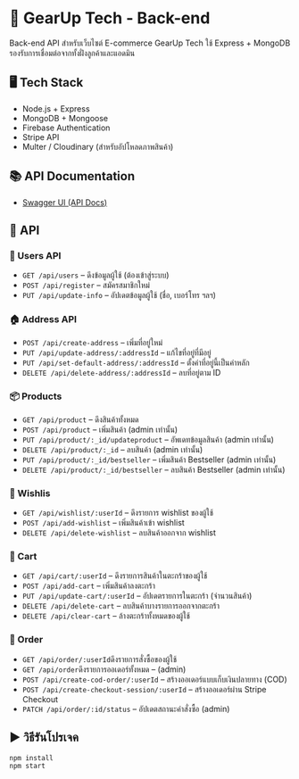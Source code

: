 # 🧠 GearUp Tech - Back-end

Back-end API สำหรับเว็บไซต์ E-commerce GearUp Tech ใช้ Express + MongoDB รองรับการเชื่อมต่อจากทั้งฝั่งลูกค้าและแอดมิน

## 🖥️ Tech Stack

- Node.js + Express
- MongoDB + Mongoose
- Firebase Authentication
- Stripe API
- Multer / Cloudinary (สำหรับอัปโหลดภาพสินค้า)

## 📚 API Documentation

- [Swagger UI (API Docs)](https://backend-gearuptech.onrender.com/api-docs/)

## 🔄 API

### 👤 Users API

- `GET /api/users` – ดึงข้อมูลผู้ใช้ (ต้องเข้าสู่ระบบ)
- `POST /api/register` – สมัครสมาชิกใหม่
- `PUT /api/update-info` – อัปเดตข้อมูลผู้ใช้ (ชื่อ, เบอร์โทร ฯลฯ)

### 🏠 Address API

- `POST /api/create-address` – เพิ่มที่อยู่ใหม่
- `PUT /api/update-address/:addressId` – แก้ไขที่อยู่ที่มีอยู่
- `PUT /api/set-default-address/:addressId` – ตั้งค่าที่อยู่นี้เป็นค่าหลัก
- `DELETE /api/delete-address/:addressId` – ลบที่อยู่ตาม ID

### 📦 Products

- `GET /api/product` – ดึงสินค้าทั้งหมด
- `POST /api/product` – เพิ่มสินค้า (admin เท่านั้น)
- `PUT /api/product/:_id/updateproduct` – อัพเดทข้อมูลสินค้า (admin เท่านั้น)
- `DELETE /api/product/:_id` – ลบสินค้า (admin เท่านั้น)
- `PUT /api/product/:_id/bestseller` – เพิ่มสินค้า Bestseller (admin เท่านั้น)
- `DELETE /api/product/:_id/bestseller` – ลบสินค้า Bestseller (admin เท่านั้น)

### 💖 Wishlis

- `GET /api/wishlist/:userId` – ดึงรายการ wishlist ของผู้ใช้
- `POST /api/add-wishlist` – เพิ่มสินค้าเข้า wishlist
- `DELETE /api/delete-wishlist` – ลบสินค้าออกจาก wishlist

### 🛒 Cart

- `GET /api/cart/:userId` – ดึงรายการสินค้าในตะกร้าของผู้ใช้
- `POST /api/add-cart` – เพิ่มสินค้าลงตะกร้า
- `PUT /api/update-cart/:userId` – อัปเดตรายการในตะกร้า (จำนวนสินค้า)
- `DELETE /api/delete-cart` – ลบสินค้าบางรายการออกจากตะกร้า
- `DELETE /api/clear-cart` – ล้างตะกร้าทั้งหมดของผู้ใช้

### 🚚 Order

- `GET /api/order/:userId`ดึงรายการสั่งซื้อของผู้ใช้
- `GET /api/order`ดึงรายการออเดอร์ทั้งหมด – (admin)
- `POST /api/create-cod-order/:userId` – สร้างออเดอร์แบบเก็บเงินปลายทาง (COD)
- `POST /api/create-checkout-session/:userId` – สร้างออเดอร์ผ่าน Stripe Checkout
- `PATCH /api/order/:id/status` – อัปเดตสถานะคำสั่งซื้อ (admin)

## ▶️ วิธีรันโปรเจค

```bash
npm install
npm start
```
